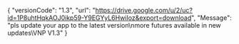 { "versionCode": "1.3", "url": "https://drive.google.com/u/2/uc?id=1P8uhtHqkAOJ0ikp59-Y9EGYyL6HwiIoz&export=download", "Message": "pls update your app to the latest version\nmore futures available in new updates\VNP V1.3" }

